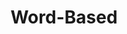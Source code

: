 ---
types: "word"

title: "Word-Based"

categories: ['']

tags: ['Word', 'Based']

arabic: ['قائم على الكلمات']

publishers: ['خوارزميات الذكاء الاصطناعي في تحليل النص العربي']

types: "word"

slug: ""
---